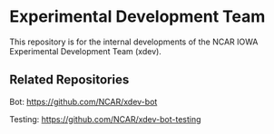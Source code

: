# Experimental Development Team

This repository is for the internal developments of the NCAR IOWA Experimental Development Team (xdev).

## Related Repositories

Bot: https://github.com/NCAR/xdev-bot

Testing: https://github.com/NCAR/xdev-bot-testing

